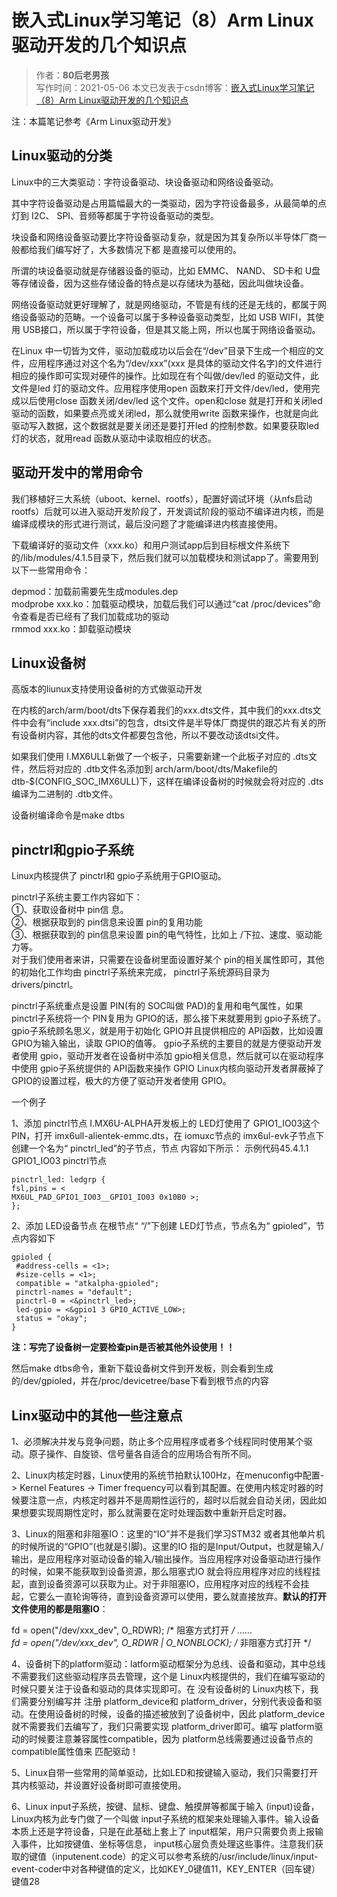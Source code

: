 # 嵌入式Linux学习笔记（8）Arm Linux驱动开发的几个知识点

>作者：**80后老男孩**  
>写作时间：2021-05-06 
>本文已发表于csdn博客：[嵌入式Linux学习笔记（8）Arm Linux驱动开发的几个知识点](https://blog.csdn.net/weixin_41034400/article/details/116449536) 

注：本篇笔记参考《Arm Linux驱动开发》

## Linux驱动的分类

 Linux中的三大类驱动：字符设备驱动、块设备驱动和网络设备驱动。

其中字符设备驱动是占用篇幅最大的一类驱动，因为字符设备最多，从最简单的点灯到 I2C、 SPI、音频等都属于字符设备驱动的类型。

块设备和网络设备驱动要比字符设备驱动复杂，就是因为其复杂所以半导体厂商一般都给我们编写好了，大多数情况下都 是直接可以使用的。

所谓的块设备驱动就是存储器设备的驱动，比如 EMMC、 NAND、 SD卡和 U盘等存储设备，因为这些存储设备的特点是以存储块为基础，因此叫做块设备。

网络设备驱动就更好理解了，就是网络驱动，不管是有线的还是无线的，都属于网络设备驱动的范畴。一个设备可以属于多种设备驱动类型，比如 USB WIFI，其使用 USB接口，所以属于字符设备，但是其又能上网，所以也属于网络设备驱动。

在Linux 中一切皆为文件，驱动加载成功以后会在“/dev”目录下生成一个相应的文件，应用程序通过对这个名为“/dev/xxx”(xxx 是具体的驱动文件名字)的文件进行相应的操作即可实现对硬件的操作。比如现在有个叫做/dev/led 的驱动文件，此文件是led 灯的驱动文件。应用程序使用open 函数来打开文件/dev/led，使用完成以后使用close 函数关闭/dev/led 这个文件。open和close 就是打开和关闭led 驱动的函数，如果要点亮或关闭led，那么就使用write 函数来操作，也就是向此驱动写入数据，这个数据就是要关闭还是要打开led 的控制参数。如果要获取led 灯的状态，就用read 函数从驱动中读取相应的状态。

## 驱动开发中的常用命令

我们移植好三大系统（uboot、kernel、rootfs），配置好调试环境（从nfs启动rootfs）后就可以进入驱动开发阶段了，开发调试阶段的驱动不编译进内核，而是编译成模块的形式进行测试，最后没问题了才能编译进内核直接使用。

下载编译好的驱动文件（xxx.ko）和用户测试app后到目标根文件系统下的/lib/modules/4.1.5目录下，然后我们就可以加载模块和测试app了。需要用到以下一些常用命令：

depmod：加载前需要先生成modules.dep  
modprobe xxx.ko：加载驱动模块，加载后我们可以通过“cat /proc/devices”命令查看是否已经有了我们加载成功的驱动  
rmmod xxx.ko：卸载驱动模块  

## Linux设备树

高版本的liunux支持使用设备树的方式做驱动开发

在内核的arch/arm/boot/dts下保存着我们的xxx.dts文件，其中我们的xxx.dts文件中会有“include xxx.dtsi”的包含，dtsi文件是半导体厂商提供的跟芯片有关的所有设备树内容，其他的dts文件都要包含他，所以不要改动该dtsi文件。

如果我们使用 I.MX6ULL新做了一个板子，只需要新建一个此板子对应的 .dts文件，然后将对应的 .dtb文件名添加到 arch/arm/boot/dts/Makefile的dtb-$(CONFIG_SOC_IMX6ULL)下，这样在编译设备树的时候就会将对应的 .dts编译为二进制的 .dtb文件。

设备树编译命令是make dtbs

## pinctrl和gpio子系统

Linux内核提供了 pinctrl和 gpio子系统用于GPIO驱动。

pinctrl子系统主要工作内容如下：  
①、获取设备树中 pin信 息。  
②、根据获取到的 pin信息来设置 pin的复用功能  
③、根据获取到的 pin信息来设置 pin的电气特性，比如上 /下拉、速度、驱动能力等。  
对于我们使用者来讲，只需要在设备树里面设置好某个 pin的相关属性即可，其他的初始化工作均由 pinctrl子系统来完成， pinctrl子系统源码目录为drivers/pinctrl。  

pinctrl子系统重点是设置 PIN(有的 SOC叫做 PAD)的复用和电气属性，如果 pinctrl子系统将一个 PIN复用为 GPIO的话，那么接下来就要用到 gpio子系统了。 gpio子系统顾名思义，就是用于初始化 GPIO并且提供相应的 API函数，比如设置 GPIO为输入输出，读取 GPIO的值等。 gpio子系统的主要目的就是方便驱动开发者使用 gpio，驱动开发者在设备树中添加 gpio相关信息，然后就可以在驱动程序中使用 gpio子系统提供的 API函数来操作 GPIO Linux内核向驱动开发者屏蔽掉了 GPIO的设置过程，极大的方便了驱动开发者使用 GPIO。

一个例子

1、添加 pinctrl节点
I.MX6U-ALPHA开发板上的 LED灯使用了 GPIO1_IO03这个 PIN，打开 imx6ull-alientek-emmc.dts，在 iomuxc节点的 imx6ul-evk子节点下创建一个名为“ pinctrl_led”的子节点，节点
内容如下所示：
示例代码45.4.1.1 GPIO1_IO03 pinctrl节点

```
pinctrl_led: ledgrp { 
fsl,pins = < 
MX6UL_PAD_GPIO1_IO03__GPIO1_IO03 0x10B0 >; 
}; 
```

2、添加 LED设备节点
在根节点“ “/”下创建 LED灯节点，节点名为“ gpioled”，节点内容如下

```
gpioled { 
 #address-cells = <1>; 
 #size-cells = <1>; 
 compatible = "atkalpha-gpioled"; 
 pinctrl-names = "default"; 
 pinctrl-0 = <&pinctrl_led>; 
 led-gpio = <&gpio1 3 GPIO_ACTIVE_LOW>; 
 status = "okay"; 
}
```

**注：写完了设备树一定要检查pin是否被其他外设使用！！**

然后make dtbs命令，重新下载设备树文件到开发板，则会看到生成的/dev/gpioled，并在/proc/devicetree/base下看到根节点的内容

## Linx驱动中的其他一些注意点

1、必须解决并发与竞争问题，防止多个应用程序或者多个线程同时使用某个驱动。原子操作、自旋锁、信号量各自适合的应用场合有所不同。

2、Linux内核定时器，Linux使用的系统节拍默认100Hz，在menuconfig中配置-> Kernel Features -> Timer frequency可以看到其配置。在使用内核定时器的时候要注意一点，内核定时器并不是周期性运行的，超时以后就会自动关闭，因此如果想要实现周期性定时，那么就需要在定时处理函数中重新开启定时器。

3、Linux的阻塞和非阻塞IO：这里的“IO”并不是我们学习STM32 或者其他单片机的时候所说的“GPIO”(也就是引脚)。这里的IO 指的是Input/Output，也就是输入/输出，是应用程序对驱动设备的输入/输出操作。当应用程序对设备驱动进行操作的时候，如果不能获取到设备资源，那么阻塞式IO 就会将应用程序对应的线程挂起，直到设备资源可以获取为止。对于非阻塞IO，应用程序对应的线程不会挂起，它要么一直轮询等待，直到设备资源可以使用，要么就直接放弃。**默认的打开文件使用的都是阻塞IO**：

fd = open("/dev/xxx_dev", O_RDWR); /* 阻塞方式打开 */
……  
fd = open("/dev/xxx_dev", O_RDWR | O_NONBLOCK); /* 非阻塞方式打开 */

4、设备树下的platform驱动：latform驱动框架分为总线、设备和驱动，其中总线不需要我们这些驱动程序员去管理，这个是 Linux内核提供的，我们在编写驱动的时候只要关注于设备和驱动的具体实现即可。在 没有设备树的 Linux内核下，我们需要分别编写并 注册 platform_device和 platform_driver，分别代表设备和驱动。在使用设备树的时候，设备的描述被放到了设备树中，因此 platform_device就不需要我们去编写了，我们只需要实现 platform_driver即可。编写 platform驱动的时候要注意兼容属性compatible，因为 platform总线需要通过设备节点的 compatible属性值来 匹配驱动！

5、Linux自带一些常用的简单驱动，比如LED和按键输入驱动，我们只需要打开其内核驱动，并设置好设备树即可直接使用。

6、Linux input子系统，按键、鼠标、键盘、触摸屏等都属于输入 (input)设备， Linux内核为此专门做了一个叫做 input子系统的框架来处理输入事件。输入设备本质上还是字符设备，只是在此基础上套上了 input框架，用户只需要负责上报输入事件，比如按键值、坐标等信息， input核心层负责处理这些事件。注意我们获取的键值（inputenent.code）的定义可以参考系统的/usr/include/linux/input-event-coder中对各种键值的定义，比如KEY_0键值11，KEY_ENTER（回车键）键值28

